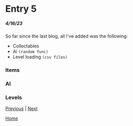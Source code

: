 # Entry 5
##### 4/16/23

So far since the last blog, all I've added was the following:
- Collectables
- Ai `(random func)`
- Level loading `(csv files)`

### Items

### AI

### Levels

[Previous](entry04.md) | [Next](entry06.md)

[Home](../README.md)
